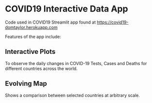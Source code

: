 # COVID19 Interactive Data App
Code used in COVID19 Streamlit app found at https://covid19-domtaylor.herokuapp.com

Features of the app include:

## Interactive Plots
To observe the daily changes in COVID-19 Tests, Cases and Deaths for different countries across the world.

## Evolving Map
Shows a comparison between selected countries at arbitrary scale.
